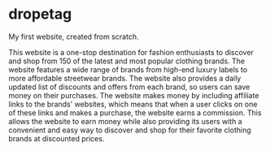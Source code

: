 # dropetag
My first website, created from scratch.

This website is a one-stop destination for fashion enthusiasts to discover and shop from 150 of the latest and most popular clothing brands. The website features a wide range of brands from high-end luxury labels to more affordable streetwear brands. The website also provides a daily updated list of discounts and offers from each brand, so users can save money on their purchases. The website makes money by including affiliate links to the brands' websites, which means that when a user clicks on one of these links and makes a purchase, the website earns a commission. This allows the website to earn money while also providing its users with a convenient and easy way to discover and shop for their favorite clothing brands at discounted prices.
